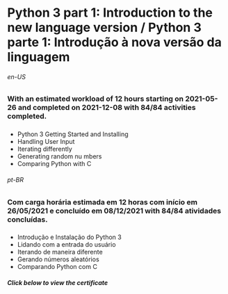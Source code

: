 # Python 3 part 1: Introduction to the new language version / Python 3 parte 1: Introdução à nova versão da linguagem

###### en-US
### With an estimated workload of 12 hours starting on 2021-05-26 and completed on 2021-12-08 with 84/84 activities completed.

### 
* Python 3 Getting Started and Installing
* Handling User Input
* Iterating differently
* Generating random nu mbers
* Comparing Python with C

###### pt-BR
### Com carga horária estimada em 12 horas com início em 26/05/2021 e concluído em 08/12/2021 with 84/84 atividades concluídas.

### 
* Introdução e Instalação do Python 3
* Lidando com a entrada do usuário
* Iterando de maneira diferente
* Gerando números aleatórios
* Comparando Python com C

##### Click below to view the certificate
[![]()](https://cursos.alura.com.br/certificate/d3e6bbde-4e6f-42ea-bc98-41842df6383a)

